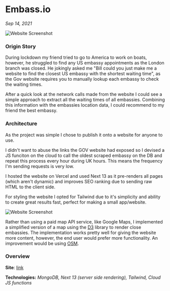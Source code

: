 # Embass.io

*Sep 14, 2021*

![Website Screenshot](/embass_snap.PNG)

### Origin Story

During lockdown my friend tried to go to America to work on boats, however, he struggled to find any US embassy appointments as the London branch was closed. He jokingly asked me "Bill could you just make me a website to find the closest US embassy with the shortest waiting time", as the Gov website requires you to manually lookup each embassy to check the waiting times.

After a quick look at the network calls made from the website I could see a simple approach to extract all the waiting times of all embassies. Combining this information with the embassies location data, I could recommend to my friend the best embassy.

### Architecture

As the project was simple I chose to publish it onto a website for anyone to use.

I didn't want to abuse the links the GOV website had exposed so I devised a JS funciton on the cloud to call the oldest scraped embassy on the DB and repeat this process every hour during UK hours. This means the frequency I'm sending requests is very low.

I hosted the website on Vercel and used Next 13 as it pre-renders all pages (which aren't dynamic) and improves SEO ranking due to sending raw HTML to the client side.

For styling the website I opted for Tailwind due to it's simplicity and ability to create great results fast, perfect for making a small app/website.

![Website Screenshot](/embass_map_snap.PNG)

Rather than using a paid map API service, like Google Maps, I implemented a simplified version of a map using the [D3](https://d3js.org/) library to render close embassies. The implementation works pretty well for giving the website more content, however, the end user would prefer more functionality. An improvement would be using [OSM](https://www.openstreetmap.org/).

### Overview

**Site**: [link](https://embass.io)

**Technologies:** *MongoDB, Next 13 (server side rendering), Tailwind, Cloud JS functions*
